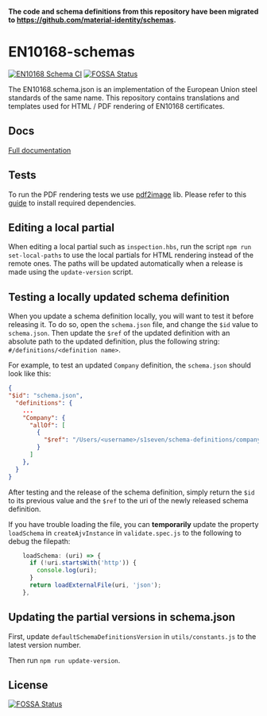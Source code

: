 **The code and schema definitions from this repository have been migrated to https://github.com/material-identity/schemas.**

# EN10168-schemas

[![EN10168 Schema CI](https://github.com/material-identity/EN10168-schemas/actions/workflows/ci.yml/badge.svg)](https://github.com/material-identity/EN10168-schemas/actions/workflows/ci.yml)
[![FOSSA Status](https://app.fossa.com/api/projects/custom%2B18065%2Fgit%40github.com%3Amaterial-identity%2FEN10168-schemas.git.svg?type=shield)](https://app.fossa.com/projects/custom%2B18065%2Fgit%40github.com%3Amaterial-identity%2FEN10168-schemas.git?ref=badge_shield)

The EN10168.schema.json is an implementation of the European Union steel standards of the same name.
This repository contains translations and templates used for HTML / PDF rendering of EN10168 certificates.

## Docs

[Full documentation](https://s1seven.github.io/SEP/EN10168/)

## Tests

To run the PDF rendering tests we use [pdf2image](https://github.com/yakovmeister/pdf2image) lib. Please refer to this [guide](https://github.com/yakovmeister/pdf2image/blob/master/docs/gm-installation.md) to install required dependencies.

## Editing a local partial

When editing a local partial such as `inspection.hbs`, run the script `npm run set-local-paths` to use the local partials for HTML rendering instead of the remote ones. The paths will be updated automatically when a release is made using the `update-version` script.

## Testing a locally updated schema definition

When you update a schema definition locally, you will want to test it before releasing it. To do so, open the `schema.json` file, and change the `$id` value to `schema.json`. Then update the `$ref` of the updated definition with an absolute path to the updated definition, plus the following string: `#/definitions/<definition name>`.

For example, to test an updated `Company` definition, the `schema.json` should look like this:

```json
{
"$id": "schema.json",
  "definitions": {
    ...
    "Company": {
      "allOf": [
        {
          "$ref": "/Users/<username>/s1seven/schema-definitions/company/company.json#/definitions/Company"
        }
      ]
    },
  }
}
```

After testing and the release of the schema definition, simply return the `$id` to its previous value and the `$ref` to the uri of the newly released schema definition.

If you have trouble loading the file, you can **temporarily** update the property `loadSchema` in `createAjvInstance` in `validate.spec.js` to the following to debug the filepath:

```js
    loadSchema: (uri) => {
      if (!uri.startsWith('http')) {
        console.log(uri);
      }
      return loadExternalFile(uri, 'json');
    },
```

## Updating the partial versions in schema.json

First, update `defaultSchemaDefinitionsVersion` in `utils/constants.js` to the latest version number.

Then run `npm run update-version`.

## License

[![FOSSA Status](https://app.fossa.com/api/projects/custom%2B18065%2Fgit%40github.com%3Amaterial-identity%2FEN10168-schemas.git.svg?type=large)](https://app.fossa.com/projects/custom%2B18065%2Fgit%40github.com%3Amaterial-identity%2FEN10168-schemas.git?ref=badge_large)
